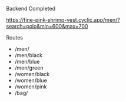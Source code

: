 Backend Completed

https://fine-pink-shrimp-vest.cyclic.app/men/?search=polo&min=600&max=700

Routes
- /men/
- /men/black
- /men/blue
- /men/green
- /women/black
- /women/blue
- /women/pink
- /bag/